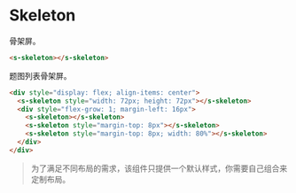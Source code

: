 # Skeleton

骨架屏。

```html preview
<s-skeleton></s-skeleton>
```

题图列表骨架屏。

```html preview
<div style="display: flex; align-items: center">
  <s-skeleton style="width: 72px; height: 72px"></s-skeleton>
  <div style="flex-grow: 1; margin-left: 16px">
    <s-skeleton></s-skeleton>
    <s-skeleton style="margin-top: 8px"></s-skeleton>
    <s-skeleton style="margin-top: 8px; width: 80%"></s-skeleton>
  </div>
</div>
```

> 为了满足不同布局的需求，该组件只提供一个默认样式，你需要自己组合来定制布局。